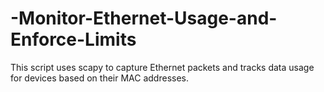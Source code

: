 # -Monitor-Ethernet-Usage-and-Enforce-Limits
This script uses scapy to capture Ethernet packets and tracks data usage for devices based on their MAC addresses.
